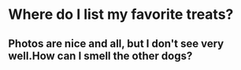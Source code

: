 # Where do I list my favorite treats?

## Photos are nice and all, but I don't see very well.How can I smell the other dogs?
